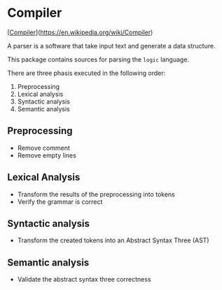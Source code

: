 # Compiler

[[Compiler](https://en.wikipedia.org/wiki/Compiler)](https://en.wikipedia.org/wiki/Compiler)

A parser is a software that take input text and generate a data structure.

This package contains sources for parsing the `logic` language.

There are three phasis executed in the following order:

1. Preprocessing
2. Lexical analysis
3. Syntactic analysis
4. Semantic analysis

## Preprocessing

* Remove comment
* Remove empty lines

## Lexical Analysis

* Transform the results of the preprocessing into tokens
* Verify the grammar is correct


## Syntactic analysis

* Transform the created tokens into an Abstract Syntax Three (AST)

## Semantic analysis

* Validate the abstract syntax three correctness
